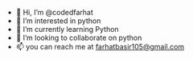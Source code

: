 - 👋 Hi, I’m @codedfarhat
- 👀 I’m interested in python
- 🌱 I’m currently learning Python
- 💞️ I’m looking to collaborate on python
- 📫 you can reach me at farhatbasir105@gmail.com

<!---
codedfarhat/codedfarhat is a ✨ special ✨ repository because its `README.md` (this file) appears on your GitHub profile.
You can click the Preview link to take a look at your changes.
--->
